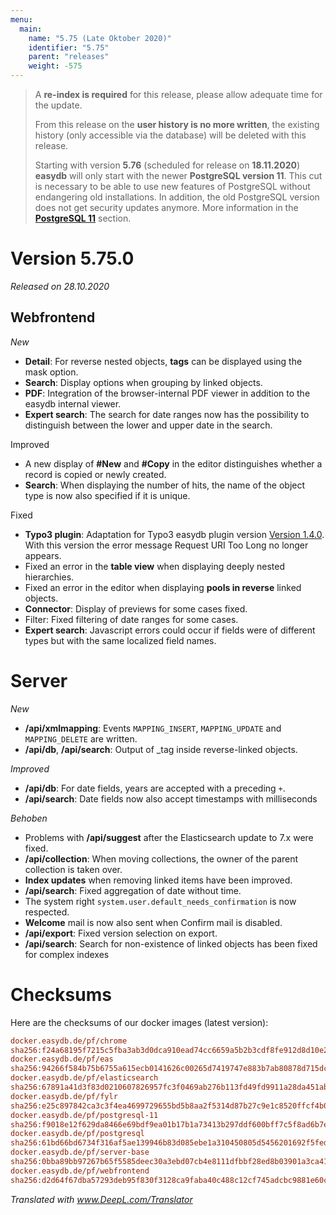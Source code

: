 ```yaml
---
menu:
  main:
    name: "5.75 (Late Oktober 2020)"
    identifier: "5.75"
    parent: "releases"
    weight: -575
---
```


> A **re-index is required** for this release, please allow adequate time for the update. 
>
> From this release on the **user history is no more written**, the existing history (only accessible via the database) will be deleted with this release.
>
> Starting with version **5.76** (scheduled for release on **18.11.2020**) **easydb** will only start with the newer **PostgreSQL version 11**. This cut is necessary to be able to use new features of PostgreSQL without endangering old installations. In addition, the old PostgreSQL version does not get security updates anymore. More information in the **[PostgreSQL 11](../5.73#postgres-11)** section.

# Version 5.75.0

*Released on 28.10.2020*

## Webfrontend

*New*

- **Detail**: For reverse nested objects, **tags** can be displayed using the mask option.
- **Search**: Display options when grouping by linked objects.
- **PDF**: Integration of the browser-internal PDF viewer in addition to the easydb internal viewer.
- **Expert search**: The search for date ranges now has the possibility to distinguish between the lower and upper date in the search.

Improved

- A new display of **#New** and **#Copy** in the editor distinguishes whether a record is copied or newly created.
- **Search**: When displaying the number of hits, the name of the object type is now also specified if it is unique.

Fixed

- **Typo3 plugin**: Adaptation for Typo3 easydb plugin version [Version 1.4.0](https://docs.typo3.org/p/easydb/typo3-integration/1.4/en-us/AdministratorManual/). With this version the error message Request URI Too Long no longer appears.
- Fixed an error in the **table view** when displaying deeply nested hierarchies.
- Fixed an error in the editor when displaying **pools in reverse** linked objects.
- **Connector**: Display of previews for some cases fixed.
- Filter: Fixed filtering of date ranges for some cases.
- **Expert search**: Javascript errors could occur if fields were of different types but with the same localized field names.

# Server

*New*

- **/api/xmlmapping**: Events `MAPPING_INSERT`, `MAPPING_UPDATE` and `MAPPING_DELETE` are written.
- **/api/db**, **/api/search**: Output of _tag inside reverse-linked objects.

*Improved*

- **/api/db**: For date fields, years are accepted with a preceding `+`.
- **/api/search**: Date fields now also accept timestamps with milliseconds

*Behoben*

- Problems with **/api/suggest** after the Elasticsearch update to 7.x were fixed.
- **/api/collection**: When moving collections, the owner of the parent collection is taken over.
- **Index updates** when removing linked items have been improved.
- **/api/search**: Fixed aggregation of date without time.
- The system right `system.user.default_needs_confirmation` is now respected.
- **Welcome** mail is now also sent when Confirm mail is disabled.
- **/api/export**: Fixed version selection on export.
- **/api/search**: Search for non-existence of linked objects has been fixed for complex indexes

# Checksums

Here are the checksums of our docker images (latest version):

```ini
docker.easydb.de/pf/chrome
sha256:f24a68195f7215c5fba3ab3d0dca910ead74cc6659a5b2b3cdf8fe912d8d10e2
docker.easydb.de/pf/eas
sha256:94266f584b75b6755a615ecb0141626c00265d7419747e883b7ab80878d715dc
docker.easydb.de/pf/elasticsearch
sha256:67891a41d3f83d0210607826957fc3f0469ab276b113fd49fd9911a28da451ab
docker.easydb.de/pf/fylr
sha256:e25c897842ca3c3f4ea4699729655bd5b8aa2f5314d87b27c9e1c8520ffcf4b0
docker.easydb.de/pf/postgresql-11
sha256:f9018e12f629da8466e69bdf9ea01b17b1a73413b297ddf600bff7c5f8ad6b7e
docker.easydb.de/pf/postgresql
sha256:61bd66bd6734f316af5ae139946b83d085ebe1a310450805d5456201692f5fed
docker.easydb.de/pf/server-base
sha256:0bba89bb97267b65f5585deec30a3ebd07cb4e8111dfbbf28ed8b03901a3ca41
docker.easydb.de/pf/webfrontend
sha256:d2d64f67dba57293deb95f830f3128ca9faba40c488c12cf745adcbc9881e60c
```

*Translated with www.DeepL.com/Translator*